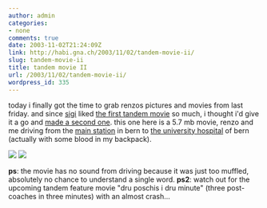 ```yaml
---
author: admin
categories:
- none
comments: true
date: 2003-11-02T21:24:09Z
link: http://habi.gna.ch/2003/11/02/tandem-movie-ii/
slug: tandem-movie-ii
title: tandem movie II
url: /2003/11/02/tandem-movie-ii/
wordpress_id: 335
---
```


today i finally got the time to grab renzos pictures and movies from last friday. 
and since [sigi](http://www.slf.ch/staff/pers-home/sigrist/sigrist-en.html) liked [the first tandem movie](http://habi.gna.ch/blog/archives/000109.html) so much, i thought i'd give it a go and [made a second one](http://habi.gna.ch/blog/images/tandem_insel.mov).
this one here is a 5.7 mb movie, renzo and me driving from the [main station](http://www.railcity.ch/index/index_bern/bern_visuelletour.htm) in bern to [the university hospital](http://www.insel.ch/) of bern (actually with some blood in my backpack).

[![](http://habi.gna.ch/blog/images/DSC01836-tm.jpg)](http://habi.gna.ch/blog/images/DSC01836.jpg) [![](http://habi.gna.ch/blog/images/DSC01838-tm.jpg)](http://habi.gna.ch/blog/images/DSC01838.jpg)

**ps**: the movie has no sound from driving because it was just too muffled, absolutely no chance to understand a single word. 
**ps2**: watch out for the upcoming tandem feature movie "dru poschis i dru minute" (three post-coaches in three minutes) with an almost crash...
